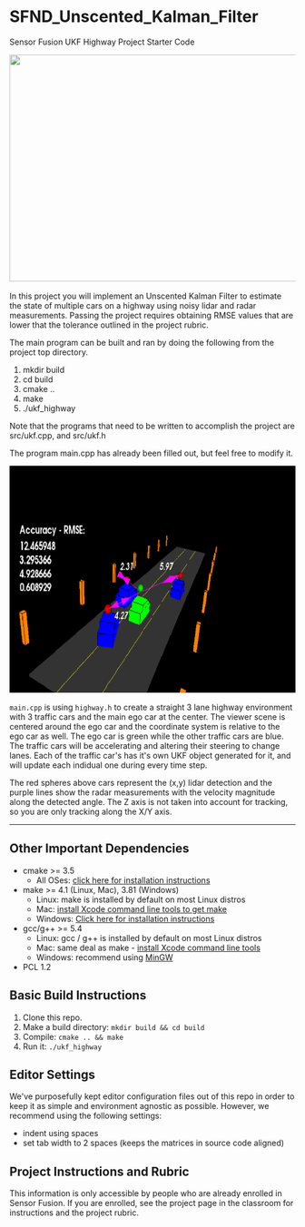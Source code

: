 # SFND_Unscented_Kalman_Filter
Sensor Fusion UKF Highway Project Starter Code

<img src="media/ukf_highway_tracked.gif" width="700" height="400" />

In this project you will implement an Unscented Kalman Filter to estimate the state of multiple cars on a highway using noisy lidar and radar measurements. Passing the project requires obtaining RMSE values that are lower that the tolerance outlined in the project rubric. 

The main program can be built and ran by doing the following from the project top directory.

1. mkdir build
2. cd build
3. cmake ..
4. make
5. ./ukf_highway

Note that the programs that need to be written to accomplish the project are src/ukf.cpp, and src/ukf.h

The program main.cpp has already been filled out, but feel free to modify it.

<img src="media/ukf_highway.png" width="700" height="400" />

`main.cpp` is using `highway.h` to create a straight 3 lane highway environment with 3 traffic cars and the main ego car at the center. 
The viewer scene is centered around the ego car and the coordinate system is relative to the ego car as well. The ego car is green while the 
other traffic cars are blue. The traffic cars will be accelerating and altering their steering to change lanes. Each of the traffic car's has
it's own UKF object generated for it, and will update each indidual one during every time step. 

The red spheres above cars represent the (x,y) lidar detection and the purple lines show the radar measurements with the velocity magnitude along the detected angle. The Z axis is not taken into account for tracking, so you are only tracking along the X/Y axis.

---

## Other Important Dependencies
* cmake >= 3.5
  * All OSes: [click here for installation instructions](https://cmake.org/install/)
* make >= 4.1 (Linux, Mac), 3.81 (Windows)
  * Linux: make is installed by default on most Linux distros
  * Mac: [install Xcode command line tools to get make](https://developer.apple.com/xcode/features/)
  * Windows: [Click here for installation instructions](http://gnuwin32.sourceforge.net/packages/make.htm)
* gcc/g++ >= 5.4
  * Linux: gcc / g++ is installed by default on most Linux distros
  * Mac: same deal as make - [install Xcode command line tools](https://developer.apple.com/xcode/features/)
  * Windows: recommend using [MinGW](http://www.mingw.org/)
 * PCL 1.2

## Basic Build Instructions

1. Clone this repo.
2. Make a build directory: `mkdir build && cd build`
3. Compile: `cmake .. && make`
4. Run it: `./ukf_highway`

## Editor Settings

We've purposefully kept editor configuration files out of this repo in order to
keep it as simple and environment agnostic as possible. However, we recommend
using the following settings:

* indent using spaces
* set tab width to 2 spaces (keeps the matrices in source code aligned)

## Project Instructions and Rubric

This information is only accessible by people who are already enrolled in Sensor Fusion. 
If you are enrolled, see the project page in the classroom
for instructions and the project rubric.
